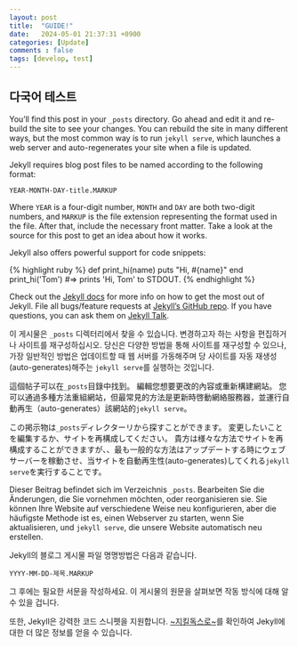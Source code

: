 ```yaml
---
layout: post
title:  "GUIDE!"
date:   2024-05-01 21:37:31 +0900
categories: [Update]
comments : false
tags: [develop, test]
---
```

## 다국어 테스트

You’ll find this post in your `_posts` directory. Go ahead and edit it and re-build the site to see your changes. You can rebuild the site in many different ways, but the most common way is to run `jekyll serve`, which launches a web server and auto-regenerates your site when a file is updated.

Jekyll requires blog post files to be named according to the following format:

`YEAR-MONTH-DAY-title.MARKUP`

Where `YEAR` is a four-digit number, `MONTH` and `DAY` are both two-digit numbers, and `MARKUP` is the file extension representing the format used in the file. After that, include the necessary front matter. Take a look at the source for this post to get an idea about how it works.

Jekyll also offers powerful support for code snippets:

{% highlight ruby %}
def print_hi(name)
  puts "Hi, #{name}"
end
print_hi('Tom')
#=> prints 'Hi, Tom' to STDOUT.
{% endhighlight %}

Check out the [Jekyll docs][jekyll-docs] for more info on how to get the most out of Jekyll. File all bugs/feature requests at [Jekyll’s GitHub repo][jekyll-gh]. If you have questions, you can ask them on [Jekyll Talk][jekyll-talk].

이 게시물은 `_posts` 디렉터리에서 찾을 수 있습니다. 변경하고자 하는 사항을 편집하거나 사이트를 재구성하십시오. 당신은 다양한 방법을 통해 사이트를 재구성할 수 있으나, 가장 일반적인 방법은 업데이트할 때 웹 서버를 가동해주며 당 사이트를 자동 재생성(auto-generates)해주는 `jekyll serve`를 실행하는 것입니다.

這個帖子可以在`_posts`目錄中找到。 編輯您想要更改的內容或重新構建網站。 您可以通過多種方法重組網站，但最常見的方法是更新時啓動網絡服務器，並運行自動再生（auto-generates）該網站的`jekyll serve`。

この掲示物は`_posts`ディレクターリから探すことができます。 変更したいことを編集するか、サイトを再構成してください。 貴方は様々な方法でサイトを再構成することができますが、、最も一般的な方法はアップデートする時にウェブサーバーを稼動させ、当サイトを自動再生性(auto-generates)してくれる`jekyll serve`を実行することです。

Dieser Beitrag befindet sich im Verzeichnis `_posts`. Bearbeiten Sie die Änderungen, die Sie vornehmen möchten, oder reorganisieren sie.
Sie können Ihre Website auf verschiedene Weise neu konfigurieren, aber die häufigste Methode ist es, einen Webserver zu starten, wenn Sie aktualisieren, und `jekyll serve`, die unsere Website automatisch neu erstellen.

Jekyll의 블로그 게시물 파일 명명방법은 다음과 같습니다.

`YYYY-MM-DD-제목.MARKUP`

그 후에는 필요한 서문을 작성하세요. 이 게시물의 원문을 살펴보면 작동 방식에 대해 알 수 있을 겁니다.

또한, Jekyll은 강력한 코드 스니펫을 지원합니다. [~지킬독스로~][jekyll-docs]를 확인하여 Jekyll에 대한 더 많은 정보를 얻을 수 있습니다.


<!-- 하이퍼링킹 -->
[jekyll-docs]: https://jekyllrb.com/docs/home
[jekyll-gh]:   https://github.com/jekyll/jekyll
[jekyll-talk]: https://talk.jekyllrb.com/
